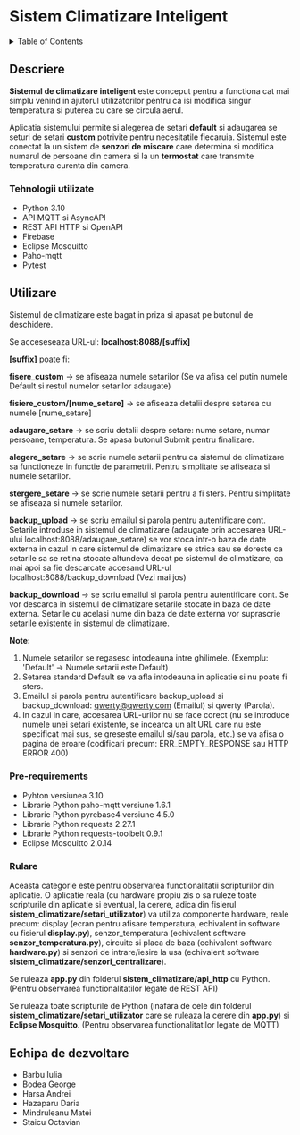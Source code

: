 # Sistem Climatizare Inteligent

<details>
  <summary>Table of Contents</summary>
  <ol>
    <li>
      <a href="#descriere">Descriere</a>
      <ul>
        <li><a href="#tehnologii">Tehnologii utilizate</a></li>
      </ul>
    </li>
    <li>
      <a href="#utilizare">Utilizare</a>
      <ul>
        <li><a href="#prerequirements">Pre-requirements</a></li>
        <li><a href="#rulare">Rulare</a></li>
      </ul>
    </li>
    <li><a href="#echipa">Echipa de dezvoltare</a></li>
  </ol>
</details>

## <a id="descriere">Descriere</a>

__Sistemul de climatizare inteligent__ este conceput pentru a functiona cat mai simplu venind in ajutorul utilizatorilor pentru ca isi modifica singur temperatura si puterea cu care se circula aerul.

Aplicatia sistemului permite si alegerea de setari __default__ si adaugarea se seturi de setari __custom__ potrivite pentru necesitatile fiecaruia. Sistemul este conectat la un sistem de __senzori de miscare__ care determina si modifica numarul de persoane din camera si la un __termostat__ care transmite temperatura curenta din camera.


### <a id="tehnologii">Tehnologii utilizate</a>
 * Python 3.10
 * API MQTT si AsyncAPI
 * REST API HTTP si OpenAPI
 * Firebase
 * Eclipse Mosquitto
 * Paho-mqtt
 * Pytest
 
 ## <a id="utilizare">Utilizare</a>
 Sistemul de climatizare este bagat in priza si apasat pe butonul de deschidere.

Se acceseseaza URL-ul: __localhost:8088/[suffix]__

__[suffix]__ poate fi:

__fisere_custom__ -> se afiseaza numele setarilor (Se va afisa cel putin numele Default si restul numelor setarilor adaugate)

__fisiere_custom/[nume_setare]__ -> se afiseaza detalii despre setarea cu numele [nume_setare]

__adaugare_setare__ -> se scriu detalii despre setare: nume setare, numar persoane, temperatura. Se apasa butonul Submit pentru finalizare.

__alegere_setare__ -> se scrie numele setarii pentru ca sistemul de climatizare sa functioneze in functie de parametrii. Pentru simplitate se afiseaza si numele setarilor.

__stergere_setare__ -> se scrie numele setarii pentru a fi sters. Pentru simplitate se afiseaza si numele setarilor.

__backup_upload__ -> se scriu emailul si parola pentru autentificare cont. Setarile introduse in sistemul de climatizare (adaugate prin accesarea URL-ului localhost:8088/adaugare_setare) se vor stoca intr-o baza de date externa in cazul in care sistemul de climatizare se strica sau se doreste ca setarile sa se retina stocate altundeva decat pe sistemul de climatizare, ca mai apoi sa fie descarcate accesand URL-ul localhost:8088/backup_download (Vezi mai jos)

__backup_download__ -> se scriu emailul si parola pentru autentificare cont. Se vor descarca in sistemul de climatizare setarile stocate in baza de date externa. Setarile cu acelasi nume din baza de date externa vor suprascrie setarile existente in sistemul de climatizare.

__Note:__
1. Numele setarilor se regasesc intodeauna intre ghilimele. (Exemplu: 'Default' -> Numele setarii este Default)
2. Setarea standard Default se va afla intodeauna in aplicatie si nu poate fi sters.
3. Emailul si parola pentru autentificare backup_upload si backup_download: qwerty@qwerty.com (Emailul) si qwerty (Parola).
4. In cazul in care, accesarea URL-urilor nu se face corect (nu se introduce numele unei setari existente, se incearca un alt URL care nu este specificat mai sus, se greseste emailul si/sau parola, etc.) se va afisa o pagina de eroare (codificari precum: ERR_EMPTY_RESPONSE sau HTTP ERROR 400)
 
 ### <a id="prerequirements">Pre-requirements</a>
 * Pyhton versiunea 3.10
 * Librarie Python paho-mqtt versiune 1.6.1
 * Librarie Python pyrebase4 versiune 4.5.0
 * Librarie Python requests 2.27.1
 * Librarie Python requests-toolbelt 0.9.1
 * Eclipse Mosquitto 2.0.14
 
 
 ### <a id="rulare">Rulare</a>
 Aceasta categorie este pentru observarea functionalitatii scripturilor din aplicatie. O aplicatie reala (cu hardware propiu zis o sa ruleze toate scripturile din aplicatie si eventual, la cerere, adica din fisierul __sistem_climatizare/setari_utilizator__) va utiliza componente hardware, reale precum: display (ecran pentru afisare temperatura, echivalent in software cu fisierul __display.py__), senzor_temperatura (echivalent software __senzor_temperatura.py__), circuite si placa de baza (echivalent software __hardware.py__) si senzori de intrare/iesire la usa (echivalent software __sistem_climatizare/senzori_centralizare__).
 
 Se ruleaza __app.py__ din folderul __sistem_climatizare/api_http__ cu Python. (Pentru observarea functionalitatilor legate de REST API)
 
 Se ruleaza toate scripturile de Python (inafara de cele din folderul __sistem_climatizare/setari_utilizator__ care se ruleaza la cerere din __app.py__) si __Eclipse    Mosquitto__. (Pentru observarea functionalitatilor legate de MQTT)
 
 
 ## <a id="echipa">Echipa de dezvoltare</a>
 * Barbu Iulia
 * Bodea George
 * Harsa Andrei
 * Hazaparu Daria
 * Mindruleanu Matei
 * Staicu Octavian
 
 
 
